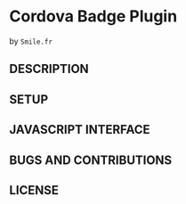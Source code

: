 # Cordova Badge Plugin #
by `Smile.fr`

## DESCRIPTION ##

## SETUP ##

## JAVASCRIPT INTERFACE ##

## BUGS AND CONTRIBUTIONS ##

## LICENSE ##
